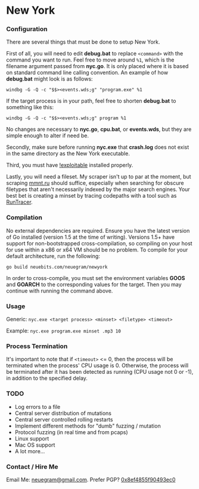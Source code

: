 New York
========

### Configuration

There are several things that must be done to setup New York. 

First of all, you will need to edit **debug.bat** to replace `<command>` with the command you want to run. Feel free to move around `%1`, which is the filename argument passed from **nyc.go**. It is only placed where it is based on standard command line calling convention. An example of how **debug.bat** might look is as follows:

`windbg -G -Q -c "$$><events.wds;g" "program.exe" %1`

If the target process is in your path, feel free to shorten **debug.bat** to something like this:

`windbg -G -Q -c "$$><events.wds;g" program %1`

No changes are necessary to **nyc.go**, **cpu.bat**, or **events.wds**, but they are simple enough to alter if need be.

Secondly, make sure before running **nyc.exe** that **crash.log** does not exist in the same directory as the New York executable.

Third, you must have [!exploitable](https://msecdbg.codeplex.com/) installed properly.

Lastly, you will need a fileset. My scraper isn't up to par at the moment, but scraping [mmnt.ru](http://mmnt.ru/int) should suffice, especially when searching for obscure filetypes that aren't necessarily indexed by the major search engines. Your best bet is creating a minset by tracing codepaths with a tool such as [RunTracer](https://github.com/grugq/RunTracer/).

### Compilation

No external dependencies are required. Ensure you have the latest version of Go installed (version 1.5 at the time of writing). Versions 1.5+ have support for non-bootstrapped cross-compilation, so compiling on your host for use within a x86 or x64 VM should be no problem. To compile for your default architecture, run the following:

`go build neuebits.com/neuegram/newyork`

In order to cross-compile, you must set the environment variables **GOOS** and **GOARCH** to the corresponding values for the target. Then you may continue with running the command above.

### Usage

Generic: `nyc.exe <target process> <minset> <filetype> <timeout>`

Example: `nyc.exe program.exe minset .mp3 10`

### Process Termination

It's important to note that if `<timeout>` <= 0, then the process will be terminated when the process' CPU usage is 0. Otherwise, the process will be terminated after it has been detected as running (CPU usage not 0 or -1), in addition to the specified delay.

### TODO

+ Log errors to a file
+ Central server distribution of mutations
+ Central server controlled rolling restarts
+ Implement different methods for "dumb" fuzzing / mutation
+ Protocol fuzzing (in real time and from pcaps)
+ Linux support
+ Mac OS support
+ A lot more...

### Contact / Hire Me

Email Me: [neuegram@gmail.com](mailto:neuegram@gmail.com). Prefer PGP? [0x8ef4855f90493ec0](https://pgp.mit.edu/pks/lookup?op=get&search=0x8EF4855F90493EC0)